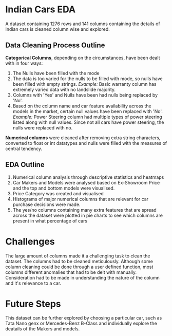 # Indian Cars EDA
A dataset containing 1276 rows and 141 columns containing the details of Indian cars is cleaned column wise and explored.

## Data Cleaning Process Outline
**Categorical Columns**, depending on the circumstances, have been dealt with in four ways:

1. The Nulls have been filled with the mode
2. The data is too varied for the nulls to be filled with mode, so nulls have been filled with empty strings. *Example:* Basic warranty column has extremely varied data with no landslide majority.
3. Columns with 'Yes' and Nulls have been had nulls being replaced by 'No'.
4. Based on the column name and car feature availability across the models in the market, certain null values have been replaced with 'No'. *Example:* Power Steering column had multiple types of power steering listed along with null values. Since not all cars have power steering, the nulls were replaced with no.

**Numerical columns** were cleaned after removing extra string characters, converted to float or int datatypes and nulls were filled with the measures of central tendency.

## EDA Outline
1. Numerical column analysis through descriptive statistics and heatmaps
2. Car Makers and Models were analysed based on Ex-Showroom Price and the top and bottom models were visualised.
3. Price Category was created and visualised
4. Histograms of major numerical columns that are relevant for car purchase decisions were made.
5. The yes/no columns containing many extra features that are spread across the dataset were plotted in pie charts to see which columns are present in what percentage of cars

# Challenges 
The large amount of columns made it a challenging task to clean the dataset. The columns had to be cleaned meticulously. Although some column cleaning could be done through a user defined function, most columns different anomalies that had to be delt with manually. Consideration had to be made in understanding the nature of the column and it's relevance to a car.

# Future Steps
This dataset can be further explored by choosing a particular car, such as Tata Nano genx or Mercedes-Benz B-Class and individually explore the deatails of the Makers and models.
